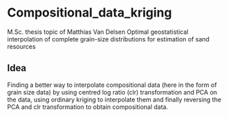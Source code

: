 # Compositional_data_kriging
M.Sc. thesis topic of Matthias Van Delsen Optimal geostatistical interpolation of complete grain-size distributions for estimation of sand resources

## Idea
Finding a better way to interpolate compositional data (here in the form of grain size data) by using centred log ratio (clr) transformation and PCA on the data, using ordinary kriging to interpolate them and finally reversing the PCA and clr transformation to obtain compositional data.

